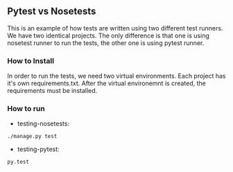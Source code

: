 ## Pytest vs Nosetests

This is an example of how tests are written using two different test runners. We have two identical projects. The only difference is that one is using nosetest runner to run the tests, the other one is using pytest runner. 

### How to Install 

In order to run the tests, we need two virtual environments. Each project has it's own requirements.txt. After the virtual environemnt is created, the requirements must be installed.

### How to run

* testing-nosetests:
~~~~~~
./manage.py test
~~~~~~

* testing-pytest:
~~~~~
py.test
~~~~~
